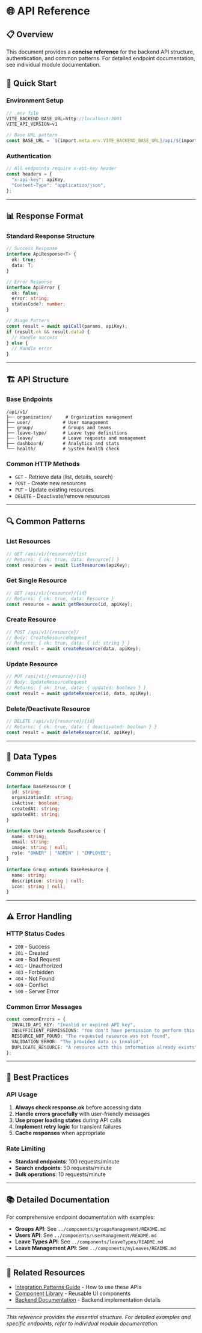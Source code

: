 # 🌐 API Reference

## 📋 **Overview**

This document provides a **concise reference** for the backend API structure, authentication, and common patterns. For detailed endpoint documentation, see individual module documentation.

## 🚀 **Quick Start**

### **Environment Setup**

```typescript
// .env file
VITE_BACKEND_BASE_URL=http://localhost:3001
VITE_API_VERSION=v1

// Base URL pattern
const BASE_URL = `${import.meta.env.VITE_BACKEND_BASE_URL}/api/${import.meta.env.VITE_API_VERSION}`;
```

### **Authentication**

```typescript
// All endpoints require x-api-key header
const headers = {
  "x-api-key": apiKey,
  "Content-Type": "application/json",
};
```

---

## 📊 **Response Format**

### **Standard Response Structure**

```typescript
// Success Response
interface ApiResponse<T> {
  ok: true;
  data: T;
}

// Error Response
interface ApiError {
  ok: false;
  error: string;
  statusCode?: number;
}

// Usage Pattern
const result = await apiCall(params, apiKey);
if (result.ok && result.data) {
  // Handle success
} else {
  // Handle error
}
```

---

## 🏗️ **API Structure**

### **Base Endpoints**

```
/api/v1/
├── organization/     # Organization management
├── user/            # User management
├── group/           # Groups and teams
├── leave-type/      # Leave type definitions
├── leave/           # Leave requests and management
├── dashboard/       # Analytics and stats
└── health/          # System health check
```

### **Common HTTP Methods**

- `GET` - Retrieve data (list, details, search)
- `POST` - Create new resources
- `PUT` - Update existing resources
- `DELETE` - Deactivate/remove resources

---

## 🔍 **Common Patterns**

### **List Resources**

```typescript
// GET /api/v1/{resource}/list
// Returns: { ok: true, data: Resource[] }
const resources = await listResources(apiKey);
```

### **Get Single Resource**

```typescript
// GET /api/v1/{resource}/{id}
// Returns: { ok: true, data: Resource }
const resource = await getResource(id, apiKey);
```

### **Create Resource**

```typescript
// POST /api/v1/{resource}/
// Body: CreateResourceRequest
// Returns: { ok: true, data: { id: string } }
const result = await createResource(data, apiKey);
```

### **Update Resource**

```typescript
// PUT /api/v1/{resource}/{id}
// Body: UpdateResourceRequest
// Returns: { ok: true, data: { updated: boolean } }
const result = await updateResource(id, data, apiKey);
```

### **Delete/Deactivate Resource**

```typescript
// DELETE /api/v1/{resource}/{id}
// Returns: { ok: true, data: { deactivated: boolean } }
const result = await deleteResource(id, apiKey);
```

---

## 📝 **Data Types**

### **Common Fields**

```typescript
interface BaseResource {
  id: string;
  organizationId: string;
  isActive: boolean;
  createdAt: string;
  updatedAt: string;
}

interface User extends BaseResource {
  name: string;
  email: string;
  image: string | null;
  role: "OWNER" | "ADMIN" | "EMPLOYEE";
}

interface Group extends BaseResource {
  name: string;
  description: string | null;
  icon: string | null;
}
```

---

## ⚠️ **Error Handling**

### **HTTP Status Codes**

- `200` - Success
- `201` - Created
- `400` - Bad Request
- `401` - Unauthorized
- `403` - Forbidden
- `404` - Not Found
- `409` - Conflict
- `500` - Server Error

### **Common Error Messages**

```typescript
const commonErrors = {
  INVALID_API_KEY: "Invalid or expired API key",
  INSUFFICIENT_PERMISSIONS: "You don't have permission to perform this action",
  RESOURCE_NOT_FOUND: "The requested resource was not found",
  VALIDATION_ERROR: "The provided data is invalid",
  DUPLICATE_RESOURCE: "A resource with this information already exists",
};
```

---

## 🔧 **Best Practices**

### **API Usage**

1. **Always check response.ok** before accessing data
2. **Handle errors gracefully** with user-friendly messages
3. **Use proper loading states** during API calls
4. **Implement retry logic** for transient failures
5. **Cache responses** when appropriate

### **Rate Limiting**

- **Standard endpoints**: 100 requests/minute
- **Search endpoints**: 50 requests/minute
- **Bulk operations**: 10 requests/minute

---

## 📚 **Detailed Documentation**

For comprehensive endpoint documentation with examples:

- **Groups API**: See `../components/groupsManagement/README.md`
- **Users API**: See `../components/userManagement/README.md`
- **Leave Types API**: See `../components/leaveTypes/README.md`
- **Leave Management API**: See `../components/myLeaves/README.md`

---

## 🔗 **Related Resources**

- [Integration Patterns Guide](./INTEGRATION_PATTERNS.md) - How to use these APIs
- [Component Library](../shared/README.md) - Reusable UI components
- [Backend Documentation](../../../backend/README.md) - Backend implementation details

---

_This reference provides the essential structure. For detailed examples and specific endpoints, refer to individual module documentation._
